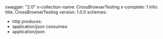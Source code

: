 swagger: "2.0"
x-collection-name: CrossBrowserTesting
x-complete: 1
info:
  title: CrossBrowserTesting
  version: 1.0.0
schemes:
- http
produces:
- application/json
consumes:
- application/json